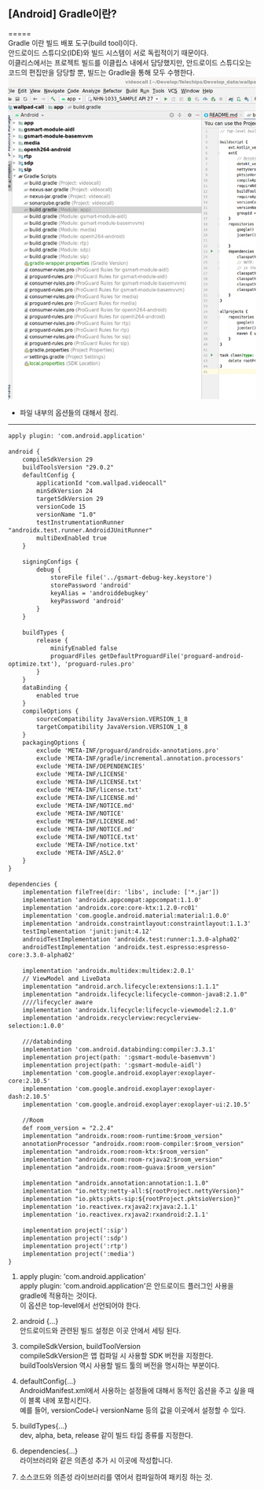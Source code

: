 ## [Android] Gradle이란?   
=====  
 Gradle 이란 빌드 배포 도구(build tool)이다.  
 안드로이드 스튜디오(IDE)와 빌드 시스템이 서로 독립적이기 때문이다.  
 이클리스에서는 프로젝트 빌드를 이클립스 내에서 담당했지만, 안드로이드 스튜디오는 코드의 편집만을 담당할 뿐, 빌드는 Gradle을 통해 모두 수행한다. 
 ![GRADLE](image/GRADLE-1.png)
  
* 파일 내부의 옵션들의 대해서 정리.   
-----  
```
apply plugin: 'com.android.application'

android {
    compileSdkVersion 29
    buildToolsVersion "29.0.2"
    defaultConfig {
        applicationId "com.wallpad.videocall"
        minSdkVersion 24
        targetSdkVersion 29
        versionCode 15
        versionName "1.0"
        testInstrumentationRunner "androidx.test.runner.AndroidJUnitRunner"
        multiDexEnabled true
    }

    signingConfigs {
        debug {
            storeFile file('../gsmart-debug-key.keystore')
            storePassword 'android'
            keyAlias = 'androiddebugkey'
            keyPassword 'android'
        }
    }

    buildTypes {
        release {
            minifyEnabled false
            proguardFiles getDefaultProguardFile('proguard-android-optimize.txt'), 'proguard-rules.pro'
        }
    }
    dataBinding {
        enabled true
    }
    compileOptions {
        sourceCompatibility JavaVersion.VERSION_1_8
        targetCompatibility JavaVersion.VERSION_1_8
    }
    packagingOptions {
        exclude 'META-INF/proguard/androidx-annotations.pro'
        exclude 'META-INF/gradle/incremental.annotation.processors'
        exclude 'META-INF/DEPENDENCIES'
        exclude 'META-INF/LICENSE'
        exclude 'META-INF/LICENSE.txt'
        exclude 'META-INF/license.txt'
        exclude 'META-INF/LICENSE.md'
        exclude 'META-INF/NOTICE.md'
        exclude 'META-INF/NOTICE'
        exclude 'META-INF/LICENSE.md'
        exclude 'META-INF/NOTICE.md'
        exclude 'META-INF/NOTICE.txt'
        exclude 'META-INF/notice.txt'
        exclude 'META-INF/ASL2.0'
    }
}

dependencies {
    implementation fileTree(dir: 'libs', include: ['*.jar'])
    implementation 'androidx.appcompat:appcompat:1.1.0'
    implementation 'androidx.core:core-ktx:1.2.0-rc01'
    implementation 'com.google.android.material:material:1.0.0'
    implementation 'androidx.constraintlayout:constraintlayout:1.1.3'
    testImplementation 'junit:junit:4.12'
    androidTestImplementation 'androidx.test:runner:1.3.0-alpha02'
    androidTestImplementation 'androidx.test.espresso:espresso-core:3.3.0-alpha02'

    implementation 'androidx.multidex:multidex:2.0.1'
    // ViewModel and LiveData
    implementation "android.arch.lifecycle:extensions:1.1.1"
    implementation "androidx.lifecycle:lifecycle-common-java8:2.1.0"
    ////lifecycler aware
    implementation 'androidx.lifecycle:lifecycle-viewmodel:2.1.0'
    implementation 'androidx.recyclerview:recyclerview-selection:1.0.0'

    ///databinding
    implementation 'com.android.databinding:compiler:3.3.1'
    implementation project(path: ':gsmart-module-basemvvm')
    implementation project(path: ':gsmart-module-aidl')
    implementation 'com.google.android.exoplayer:exoplayer-core:2.10.5'
    implementation 'com.google.android.exoplayer:exoplayer-dash:2.10.5'
    implementation 'com.google.android.exoplayer:exoplayer-ui:2.10.5'

    //Room
    def room_version = "2.2.4"
    implementation "androidx.room:room-runtime:$room_version"
    annotationProcessor "androidx.room:room-compiler:$room_version"
    implementation "androidx.room:room-ktx:$room_version"
    implementation "androidx.room:room-rxjava2:$room_version"
    implementation "androidx.room:room-guava:$room_version"

    implementation "androidx.annotation:annotation:1.1.0"
    implementation "io.netty:netty-all:${rootProject.nettyVersion}"
    implementation "io.pkts:pkts-sip:${rootProject.pktsioVersion}"
    implementation 'io.reactivex.rxjava2:rxjava:2.1.1'
    implementation 'io.reactivex.rxjava2:rxandroid:2.1.1'

    implementation project(':sip')
    implementation project(':sdp')
    implementation project(':rtp')
    implementation project(':media')
}

```

1. apply plugin: 'com.android.application'  
 apply plugin: 'com.android.application'은 안드로이드 플러그인 사용을 gradle에 적용하는 것이다.  
  이 옵션은 top-level에서 선언되어야 한다.  
  
2. android {...}   
 안드로이드와 관련된 빌드 설정은 이곳 안에서 세팅 된다.   
  
3. compileSdkVersion, buildToolVersion  
 compileSdkVersion은 앱 컴파일 시 사용할 SDK 버전을 지정한다.  
 buildToolsVersion 역시 사용할 빌드 툴의 버전을 명시하는 부분이다.  
  
4. defaultConfig{...}  
 AndroidManifest.xml에서 사용하는 설정들에 대해서 동적인 옵션을 주고 싶을 때 이 블록 내에 포함시킨다.  
 예를 들어, versionCode나 versionName 등의 값을 이곳에서 설정할 수 있다.  
  
5. buildTypes{...}  
 dev, alpha, beta, release 같이 빌드 타입 종류를 지정한다.  

6. dependencies{...}  
 라이브러리와 같은 의존성 추가 시 이곳에 작성합니다.  
 1. 소스코드와 의존성 라이브러리를 엮어서 컴파일하여 패키징 하는 것.  
